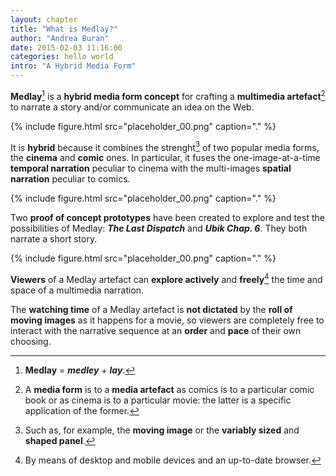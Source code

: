 ```yaml
---
layout: chapter
title: "What is Medlay?"
author: "Andrea Buran"
date: 2015-02-03 11:16:00
categories: hello world
intro: "A Hybrid Media Form"
---
```


**Medlay**[^origin] is a **hybrid media form concept** for crafting a **multimedia artefact**[^form-artefact] to narrate a story and/or communicate an idea on the Web.

{% include figure.html src="placeholder_00.png" caption="." %}

It is **hybrid** because it combines the strenght[^strength] of two popular media forms, the **cinema** and **comic** ones. In particular, it fuses the one-image-at-a-time **temporal narration** peculiar to cinema with the multi-images **spatial narration** peculiar to comics.

{% include figure.html src="placeholder_00.png" caption="." %}

Two **proof of concept prototypes** have been created to explore and test the possibilities of Medlay: ***The Last Dispatch*** and ***Ubik Chap. 6***. They both narrate a short story.

{% include figure.html src="placeholder_00.png" caption="." %}

**Viewers** of a Medlay artefact can **explore actively** and **freely**[^exploration] the time and space of a multimedia narration. 

The **watching time** of a Medlay artefact is **not dictated** by the **roll of moving images** as it happens for a movie, so viewers are completely free to interact with the narrative sequence at an **order** and **pace** of their own choosing.




[^origin]: **Medlay** = ***medley*** + ***lay***.

[^form-artefact]: A **media form** is to a **media artefact** as comics is to a particular comic book or as cinema is to a particular movie: the latter is a specific application of the former.

[^strength]: Such as, for example, the **moving image** or the **variably sized** and **shaped panel**.

[^exploration]: By means of desktop and mobile devices and an up-to-date browser.